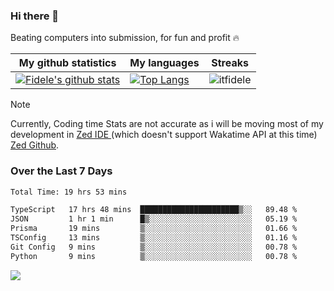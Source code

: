 ### Hi there 👋
<p>Beating computers into submission, for fun and profit 🔥</p>

|My github statistics|My languages|Streaks|
|-|-|-|
|[![Fidele's github stats](https://github-readme-stats.vercel.app/api?username=itfidele&count_private=true&show_icons=true&theme=dark&hide_title=true)](https://github.com/itfidele)|[![Top Langs](https://github-readme-stats.vercel.app/api/top-langs/?username=itfidele&show_icons=true&langs_count=8&theme=dark&layout=compact&hide_title=true)](https://github.com/itfidele)|![itfidele](https://github-readme-streak-stats.herokuapp.com/?user=itfidele&theme=dark)

> [!NOTE]  
> Currently, Coding time Stats are not accurate as i will be moving most of my development in <a href="https://zed.dev" target="_blank"> Zed IDE </a> (which doesn't support Wakatime API at this time) <a href="https://github.com/zed-industries/zed">Zed Github</a>.

### Over the Last 7 Days
<!--START_SECTION:waka-->

```txt
Total Time: 19 hrs 53 mins

TypeScript   17 hrs 48 mins  ██████████████████████▒░░   89.48 %
JSON         1 hr 1 min      █▒░░░░░░░░░░░░░░░░░░░░░░░   05.19 %
Prisma       19 mins         ▒░░░░░░░░░░░░░░░░░░░░░░░░   01.66 %
TSConfig     13 mins         ▒░░░░░░░░░░░░░░░░░░░░░░░░   01.16 %
Git Config   9 mins          ▒░░░░░░░░░░░░░░░░░░░░░░░░   00.78 %
Python       9 mins          ▒░░░░░░░░░░░░░░░░░░░░░░░░   00.78 %
```

<!--END_SECTION:waka-->



![](https://komarev.com/ghpvc/?username=itfidele)
